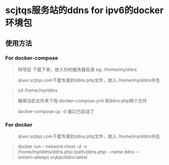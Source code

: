# scjtqs服务站的ddns for ipv6的docker环境包

## 使用方法

### For docker-compose

> 将项目 下载下来，放入你的服务器目录 eg: /home/my/ddns

> 从wx.scjtqs.com下载专属的ddns.php文件，放入 /home/my/ddns中去

> cd /home/my/ddns 

> 确保当前文件夹下有:docker-compose.yml 和ddns.php两个文件

> docker-compose up -d 接口已启动了

### For docker 

> 从wx.scjtqs.com下载专属的ddns.php文件，放入 /home/my/ddns中去

> docker run --network=host -d -v /home/my/ddns/ddns.php:/path/ddns.php --name ddns --restart=always scjtqs/ddns:latest